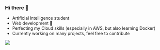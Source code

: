### Hi there 👋

- Artificial Intelligence student
- Web development 🤩
- Perfecting my Cloud skills (especially in AWS, but also learning Docker)
- Currently working on many projects, feel free to contribute 

![](https://hit.yhype.me/github/profile?user_id=80784184)
<!--
**olsonperrensen/olsonperrensen** is a ✨ _special_ ✨ repository because its `README.md` (this file) appears on your GitHub profile.

Here are some ideas to get you started:

- 🔭 I’m currently working on ...
- 🌱 I’m currently learning ...
- 👯 I’m looking to collaborate on ...
- 🤔 I’m looking for help with ...
- 💬 Ask me about ...
- 📫 How to reach me: ...
- 😄 Pronouns: ...
- ⚡ Fun fact: ...
-->
